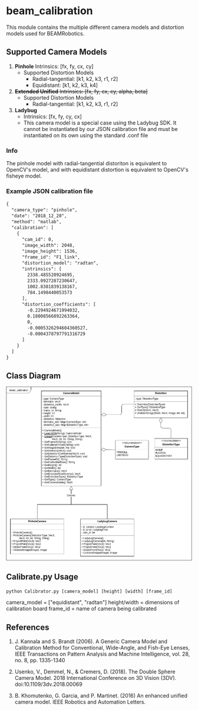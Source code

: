 # beam_calibration

This module contains the multiple different camera models and distortion models used for BEAMRobotics.

## Supported Camera Models

1. **Pinhole** Intrinsics: [fx, fy, cx, cy]
    * Supported Distortion Models
        * Radial-tangential: [k1, k2, k3, r1, r2]
        * Equidistant: [k1, k2, k3, k4]
3. ~~**Extended Unified** Intrinsics: [fx, fy, cx, cy, alpha, beta]~~
    * Supported Distortion Models
        * Radial-tangential: [k1, k2, k3, r1, r2]
4. **Ladybug** 
    * Intrinsics: [fx, fy, cy, cx]
    * This camera model is a special case using the Ladybug SDK. It cannot be instantiated by our JSON calibration file and must be instantiated on its own using the standard .conf file

### Info
The pinhole model with radial-tangential distoriton is equivalent to OpenCV's model, and with equidistant distortion is equivalent to OpenCV's fisheye model.

### Example JSON calibration file

```
{
  "camera_type": "pinhole",
  "date": "2018_12_20",
  "method": "matlab",
  "calibration": [
    {
      "cam_id": 0,
      "image_width": 2048,
      "image_height": 1536,
      "frame_id": "F1_link",
      "distortion_model": "radtan",
      "intrinsics": [
        2338.485520924695,
        2333.0927287230647,
        1002.8381839138167,
        784.1498440053573
      ],
      "distortion_coefficients": [
        -0.2294924671994032,
        0.18008566892263364,
        0,
        -0.0005326294604360527,
        -0.0004378797791316729
      ]
    }
  ]
}
```
## Class Diagram
![alt text](https://github.com/BEAMRobotics/libbeam/blob/add_calibrator_script/beam_calibration/ClassDiagram.png)


## Calibrate.py Usage

`python Calibrator.py [camera_model] [height] [width] [frame_id]`

camera_model = ["equidistant", "radtan"]
height/width = dimensions of calibration board
frame_id = name of camera being calibrated

## References

1. J. Kannala and S. Brandt (2006). A Generic Camera Model and Calibration Method for Conventional, Wide-Angle, and Fish-Eye Lenses, IEEE Transactions on Pattern Analysis and Machine Intelligence, vol. 28, no. 8, pp. 1335-1340

2. Usenko, V., Demmel, N., & Cremers, D. (2018). The Double Sphere Camera Model. 2018 International Conference on 3D Vision (3DV). doi:10.1109/3dv.2018.00069

3. B. Khomutenko, G. Garcia, and P. Martinet. (2016) An enhanced unified camera model. IEEE Robotics and Automation Letters.
